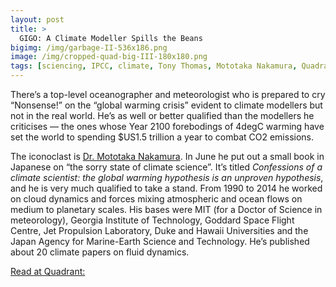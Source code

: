 ```yaml
---
layout: post
title: >
  GIGO: A Climate Modeller Spills the Beans
bigimg: /img/garbage-II-536x186.png
image: /img/cropped-quad-big-III-180x180.png
tags: [sciencing, IPCC, climate, Tony Thomas, Mototaka Nakamura, Quadrant, Bad Data Science]
---
```


There’s a top-level oceanographer and meteorologist who is  prepared to cry “Nonsense!” on the “global warming crisis” evident to climate modellers but not in the real world. He’s as well or better qualified than the modellers he criticises — the ones whose Year 2100 forebodings of 4degC warming have set the world to spending $US1.5 trillion a year to combat CO2 emissions.

The iconoclast is [Dr. Mototaka Nakamura](http://iprc.soest.hawaii.edu/people/nakamura.php). In June he put out a small book in Japanese on “the sorry state of climate science”. It’s titled *Confessions of a climate scientist: the global warming hypothesis is an unproven hypothesis*, and he is very much qualified to take a stand. From 1990 to 2014 he worked on cloud dynamics and forces mixing atmospheric and ocean flows on medium to planetary scales. His bases were MIT (for a Doctor of Science in meteorology), Georgia Institute of Technology, Goddard Space Flight Centre, Jet Propulsion Laboratory, Duke and Hawaii Universities and the Japan Agency for Marine-Earth Science and Technology. He’s published about 20 climate papers on fluid dynamics.

[Read at Quadrant:](https://quadrant.org.au/opinion/doomed-planet/2019/09/a-climate-modeller-spills-the-beans/)
